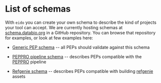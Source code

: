 # List of schemas

With `eido` you can create your own schema to describe the kind of projects your tool can accept. We are currently hosting schemas at [schema.databio.org](https://github.com/databio/schema.databio.org) in a GitHub repository. You can browse that repository for examples, or look at few examples here:

 - [Generic PEP schema](http://schema.databio.org/PEP/pep.yaml) -- all PEPs should validate against this schema

- [PEPPRO pipeline schema](http://schema.databio.org/pipelines/ProseqPEP.yaml) -- describes PEPs compatible with the [PEPPRO](http://peppro.databio.org) pipeline

- [Refgenie schema](https://github.com/databio/schema.databio.org/blob/master/refgenie/refgenie_build.yaml) -- describes PEPs compatible with building [refgenie](http://refgenie.databio.org) assets